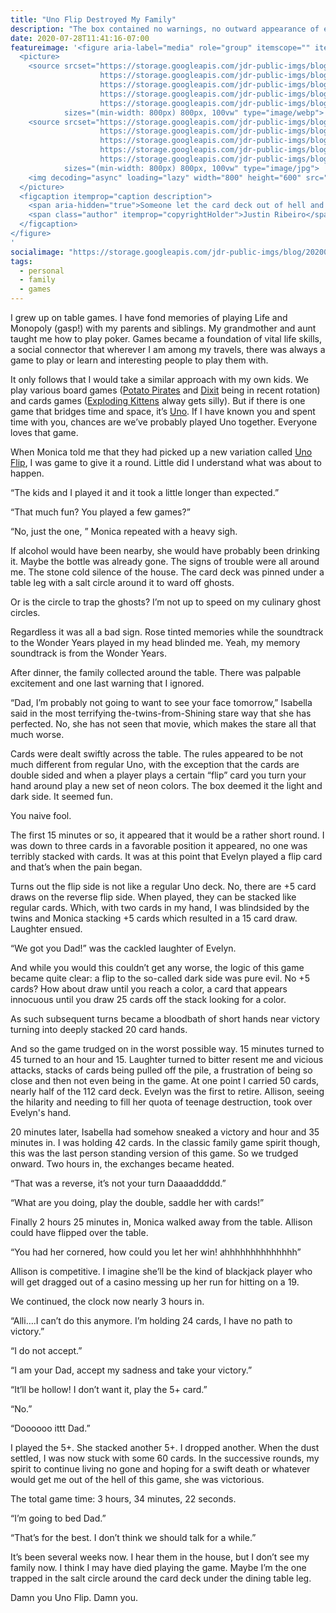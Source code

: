 ```yaml
---
title: "Uno Flip Destroyed My Family"
description: "The box contained no warnings, no outward appearance of evil. The bad card games never do they just leave you in ruin. So hey, let's play Uno Flip kids!"
date: 2020-07-28T11:41:16-07:00
featureimage: '<figure aria-label="media" role="group" itemscope="" itemprop="associatedMedia" itemtype="http://schema.org/ImageObject">
  <picture>
    <source srcset="https://storage.googleapis.com/jdr-public-imgs/blog/20200728-uno-flip-damn-you-640.webp 640w,
                    https://storage.googleapis.com/jdr-public-imgs/blog/20200728-uno-flip-damn-you-800.webp 800w,
                    https://storage.googleapis.com/jdr-public-imgs/blog/20200728-uno-flip-damn-you-1024.webp 1024w,
                    https://storage.googleapis.com/jdr-public-imgs/blog/20200728-uno-flip-damn-you-1280.webp 1280w,
                    https://storage.googleapis.com/jdr-public-imgs/blog/20200728-uno-flip-damn-you-1600.webp 1600w"
            sizes="(min-width: 800px) 800px, 100vw" type="image/webp">
    <source srcset="https://storage.googleapis.com/jdr-public-imgs/blog/20200728-uno-flip-damn-you-640.jpg 640w,
                    https://storage.googleapis.com/jdr-public-imgs/blog/20200728-uno-flip-damn-you-800.jpg 800w,
                    https://storage.googleapis.com/jdr-public-imgs/blog/20200728-uno-flip-damn-you-1024.jpg 1024w,
                    https://storage.googleapis.com/jdr-public-imgs/blog/20200728-uno-flip-damn-you-1280.jpg 1280w,
                    https://storage.googleapis.com/jdr-public-imgs/blog/20200728-uno-flip-damn-you-1600.jpg 1600w"
            sizes="(min-width: 800px) 800px, 100vw" type="image/jpg">
    <img decoding="async" loading="lazy" width="800" height="600" src="https://storage.googleapis.com/jdr-public-imgs/blog/20200728-uno-flip-damn-you-800.jpg" alt="Someone let the card deck out of hell and now it sits on the table staring at me.">
  </picture>
  <figcaption itemprop="caption description">
    <span aria-hidden="true">Someone let the card deck out of hell and now it sits on the table staring at me.</span>
    <span class="author" itemprop="copyrightHolder">Justin Ribeiro</span>
  </figcaption>
</figure>
'
socialimage: "https://storage.googleapis.com/jdr-public-imgs/blog/20200728-uno-flip-damn-you-800.jpg"
tags:
  - personal
  - family
  - games
---
```


I grew up on table games. I have fond memories of playing Life and Monopoly (gasp!) with my parents and siblings. My grandmother and aunt taught me how to play poker. Games became a foundation of vital life skills, a social connector that wherever I am among my travels, there was always a game to play or learn and interesting people to play them with.

It only follows that I would take a similar approach with my own kids. We play various board games ([Potato Pirates](https://boardgamegeek.com/boardgame/234465/potato-pirates) and [Dixit](https://boardgamegeek.com/boardgame/39856/dixit) being in recent rotation) and cards games ([Exploding Kittens](https://boardgamegeek.com/boardgame/172225/exploding-kittens) alway gets silly). But if there is one game that bridges time and space, it’s [Uno](https://boardgamegeek.com/boardgame/2223/uno). If I have known you and spent time with you, chances are we’ve probably played Uno together. Everyone loves that game.

When Monica told me that they had picked up a new variation called [Uno Flip](https://boardgamegeek.com/boardgame/271460/uno-flip), I was game to give it a round. Little did I understand what was about to happen.

“The kids and I played it and it took a little longer than expected.”

“That much fun? You played a few games?”

“No, just the one, ” Monica repeated with a heavy sigh.

If alcohol would have been nearby, she would have probably been drinking it. Maybe the bottle was already gone. The signs of trouble were all around me. The stone cold silence of the house. The card deck was pinned under a table leg with a salt circle around it to ward off ghosts.

Or is the circle to trap the ghosts? I’m not up to speed on my culinary ghost circles.

Regardless it was all a bad sign. Rose tinted memories while the soundtrack to the Wonder Years played in my head blinded me. Yeah, my memory soundtrack is from the Wonder Years.

After dinner, the family collected around the table. There was palpable excitement and one last warning that I ignored.

“Dad, I’m probably not going to want to see your face tomorrow,” Isabella said in the most terrifying the-twins-from-Shining stare way that she has perfected. No, she has not seen that movie, which makes the stare all that much worse.

Cards were dealt swiftly across the table. The rules appeared to be not much different from regular Uno, with the exception that the cards are double sided and when a player plays a certain “flip” card you turn your hand around play a new set of neon colors. The box deemed it the light and dark side. It seemed fun.

You naive fool.

The first 15 minutes or so, it appeared that it would be a rather short round. I was down to three cards in a favorable position it appeared, no one was terribly stacked with cards. It was at this point that Evelyn played a flip card and that’s when the pain began.

Turns out the flip side is not like a regular Uno deck. No, there are +5 card draws on the reverse flip side. When played, they can be stacked like regular cards. Which, with two cards in my hand, I was blindsided by the twins and Monica stacking +5 cards which resulted in a 15 card draw. Laughter ensued.

“We got you Dad!” was the cackled laughter of Evelyn.

And while you would this couldn’t get any worse, the logic of this game became quite clear: a flip to the so-called dark side was pure evil. No +5 cards? How about draw until you reach a color, a card that appears innocuous until you draw 25 cards off the stack looking for a color.

As such subsequent turns became a bloodbath of short hands near victory turning into deeply stacked 20 card hands.

And so the game trudged on in the worst possible way. 15 minutes turned to 45 turned to an hour and 15. Laughter turned to bitter resent me and vicious attacks, stacks of cards being pulled off the pile, a frustration of being so close and then not even being in the game. At one point I carried 50 cards, nearly half of the 112 card deck. Evelyn was the first to retire. Allison, seeing the hilarity and needing to fill her quota of teenage destruction, took over Evelyn's hand.

20 minutes later, Isabella had somehow sneaked a victory and hour and 35 minutes in. I was holding 42 cards. In the classic family game spirit though, this was the last person standing version of this game. So we trudged onward. Two hours in, the exchanges became heated.

“That was a reverse, it’s not your turn Daaaaddddd.”

“What are you doing, play the double, saddle her with cards!”

Finally 2 hours 25 minutes in, Monica walked away from the table. Allison could have flipped over the table.

“You had her cornered, how could you let her win! ahhhhhhhhhhhhhh”

Allison is competitive. I imagine she’ll be the kind of blackjack player who will get dragged out of a casino messing up her run for hitting on a 19.

We continued, the clock now nearly 3 hours in.

“Alli….I can’t do this anymore. I’m holding 24 cards, I have no path to victory.”

“I do not accept.”

“I am your Dad, accept my sadness and take your victory.”

“It’ll be hollow! I don’t want it, play the 5+ card.”

“No.”

“Doooooo ittt Dad.”

I played the 5+. She stacked another 5+. I dropped another. When the dust settled, I was now stuck with some 60 cards. In the successive rounds, my spirit to continue living no gone and hoping for a swift death or whatever would get me out of the hell of this game,  she was victorious.

The total game time: 3 hours, 34 minutes, 22 seconds.

“I’m going to bed Dad.”

“That’s for the best. I don’t think we should talk for a while.”

It’s been several weeks now. I hear them in the house, but I don’t see my family now. I think I may have died playing the game. Maybe I’m the one trapped in the salt circle around the card deck under the dining table leg.

Damn you Uno Flip. Damn you.
